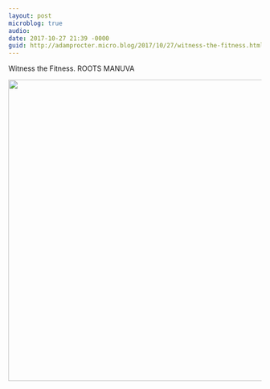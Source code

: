 ```yaml
---
layout: post
microblog: true
audio: 
date: 2017-10-27 21:39 -0000
guid: http://adamprocter.micro.blog/2017/10/27/witness-the-fitness.html
---
```

Witness the Fitness. ROOTS MANUVA

<img src="http://discursive.adamprocter.co.uk/uploads/2017/6c56223841.jpg" width="600" height="600" />
